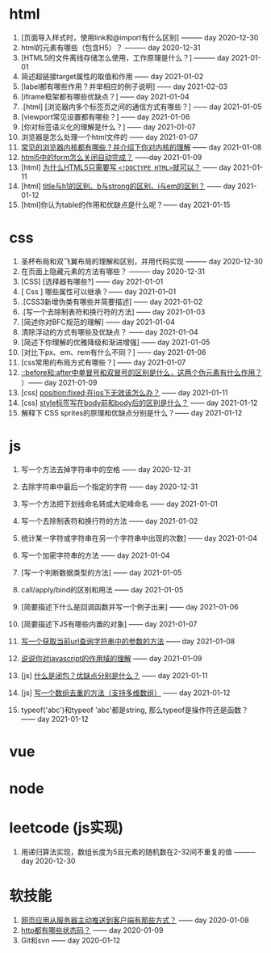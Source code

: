 # html

1.  [页面导入样式时，使用link和@import有什么区别] ——— day 2020-12-30
2.  html的元素有哪些（包含H5）？ ———  day 2020-12-31
3.   [HTML5的文件离线存储怎么使用，工作原理是什么？] ——— day 2021-01-01
4.  简述超链接target属性的取值和作用 —— day 2021-01-02
5.  [label都有哪些作用？并举相应的例子说明] —— day 2021-02-03
6.   [iframe框架都有哪些优缺点？] —— day 2021-01-04
7.  .[html] [浏览器内多个标签页之间的通信方式有哪些？] —— day 2021-01-05
8.  [viewport常见设置都有哪些？] —— day 2021-01-06
9.  [你对标签语义化的理解是什么？] —— day 2021-01-07
10.  浏览器是怎么处理一个html文件的 —— day 2021-01-07
11.  [常见的浏览器内核都有哪些？并介绍下你对内核的理解](https://github.com/haizlin/fe-interview/issues/34) —— day 2021-01-08
12.  [html5中的form怎么关闭自动完成？](https://github.com/haizlin/fe-interview/issues/38) ——day 2021-01-09
13.  [html] [为什么HTML5只需要写   `<!DOCTYPE HTML>`就可以？](https://github.com/haizlin/fe-interview/issues/42) —— day 2021-01-11
14.  [html] [title与h1的区别、b与strong的区别、i与em的区别？](https://github.com/haizlin/fe-interview/issues/46) —— day 2021-01-12
15.   [html]你认为table的作用和优缺点是什么呢？—— day 2021-01-15

# css

1. 圣杯布局和双飞翼布局的理解和区别，并用代码实现  ———  day 2020-12-30
2. 在页面上隐藏元素的方法有哪些？ ——— day 2020-12-31
3. [CSS] [选择器有哪些?] —— day 2021-01-01
4. [ Css ] 哪些属性可以继承？—— day 2021-01-01
5. .[CSS3新增伪类有哪些并简要描述] —— day 2021-01-02
6. .[写一个去除制表符和换行符的方法] —— day 2021-01-03
7. [简述你对BFC规范的理解] —— day 2021-01-04
8. 清除浮动的方式有哪些及优缺点？  —— day 2021-01-04
9. [简述下你理解的优雅降级和渐进增强] —— day 2021-01-05
10. [对比下px、em、rem有什么不同？] —— day 2021-01-06
11.  [css常用的布局方式有哪些？] —— day 2021-01-07
12.  [::before和:after中单冒号和双冒号的区别是什么，这两个伪元素有什么作用？](https://github.com/haizlin/fe-interview/issues/39) ）—— day 2021-01-09
13. [css] [position:fixed;在ios下无效该怎么办？](https://github.com/haizlin/fe-interview/issues/43) —— day 2021-01-11
14. [css] [style标签写在body前和body后的区别是什么？](https://github.com/haizlin/fe-interview/issues/47) —— day 2021-01-12
15. 解释下 CSS sprites的原理和优缺点分别是什么？—— day 2021-01-12

# js

1. 写一个方法去掉字符串中的空格  —— day 2020-12-31

2. 去除字符串中最后一个指定的字符  —— day 2020-12-31

3. 写一个方法把下划线命名转成大驼峰命名 —— day 2021-01-01

4. 写一个去除制表符和换行符的方法 —— day 2021-01-02

5. 统计某一字符或字符串在另一个字符串中出现的次数]  —— day 2021-01-04

6. 写一个加密字符串的方法 —— day 2021-01-04

7. [写一个判断数据类型的方法] —— day 2021-01-05

8. call/apply/bind的区别和用法  —— day 2021-01-05

9. [简要描述下什么是回调函数并写一个例子出来]  —— day 2021-01-06

10. [简要描述下JS有哪些内置的对象] —— day 2021-01-07

11. [写一个获取当前url查询字符串中的参数的方法](https://github.com/haizlin/fe-interview/issues/36) —— day 2021-01-08

12. [说说你对javascript的作用域的理解](https://github.com/haizlin/fe-interview/issues/40) —— day 2021-01-09

13. [js] [什么是闭包？优缺点分别是什么？](https://github.com/haizlin/fe-interview/issues/44) —— day 2021-01-11

14. [js] [写一个数组去重的方法（支持多维数组）](https://github.com/haizlin/fe-interview/issues/48) —— day 2021-01-12

15. typeof('abc')和typeof 'abc'都是string, 那么typeof是操作符还是函数？ —— day 2021-01-12

    

# vue

# node

# leetcode (js实现)

1. 用递归算法实现，数组长度为5且元素的随机数在2-32间不重复的值  ———  day 2020-12-30



# 软技能

1. [网页应用从服务器主动推送到客户端有那些方式？](https://github.com/haizlin/fe-interview/issues/37) —— day 2020-01-08
2. [ http都有哪些状态码？](https://github.com/haizlin/fe-interview/issues/41) —— day 2020-01-09
3. Git和svn —— day 2020-01-12